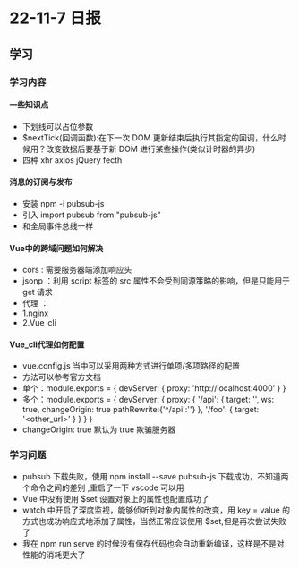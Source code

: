 # 22-11-7 日报
## 学习
### 学习内容
#### 一些知识点
- 下划线可以占位参数
- $nextTick(回调函数):在下一次 DOM 更新结束后执行其指定的回调，什么时候用？改变数据后要基于新 DOM 进行某些操作(类似计时器的异步)
- 四种 xhr axios jQuery fecth
#### 消息的订阅与发布
- 安装 npm -i pubsub-js
- 引入 import pubsub from "pubsub-js"
- 和全局事件总线一样

#### Vue中的跨域问题如何解决
- cors : 需要服务器端添加响应头
- jsonp ：利用 script 标签的 src 属性不会受到同源策略的影响，但是只能用于 get 请求 
- 代理 ：
- 1.nginx
- 2.Vue_cli

#### Vue_cli代理如何配置
- vue.config.js 当中可以采用两种方式进行单项/多项路径的配置
- 方法可以参考官方文档
- 单个：module.exports = {
      devServer: {
        proxy: 'http://localhost:4000'
        }
    }
- 多个：module.exports = {
  devServer: {
    proxy: {
      '/api': {
        target: '<url>',
        ws: true,
        changeOrigin: true
        pathRewrite:{'^/api':''}
      },
      '/foo': {
        target: '<other_url>'
            }
          }
        }
    }
- changeOrigin: true 默认为 true 欺骗服务器
### 学习问题
- pubsub 下载失败，使用 npm install --save pubsub-js 下载成功，不知道两个命令之间的差别 ,重启了一下 vscode 可以用
- Vue 中没有使用 $set 设置对象上的属性也配置成功了
- watch 中开启了深度监视，能够侦听到对象内属性的改变，用 key = value 的方式也成功响应式地添加了属性，当然正常应该使用 $set,但是再次尝试失败了
- 我在 npm run serve 的时候没有保存代码也会自动重新编译，这样是不是对性能的消耗更大了